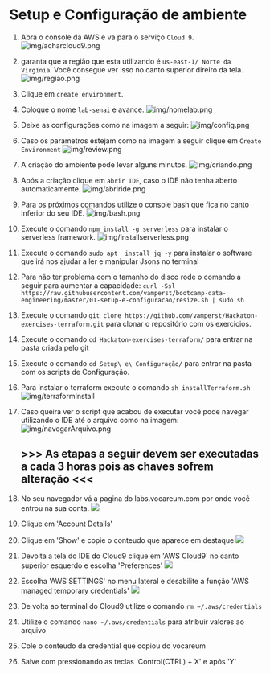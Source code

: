 # Setup e Configuração de ambiente


 1. Abra o console da AWS e va para o serviço `Cloud 9`.
   ![img/acharcloud9.png](img/acharcloud9.png)
1. garanta que a região que esta utilizando é `us-east-1/ Norte da Virgínia`. Você consegue ver isso no canto superior direiro da tela.
    ![img/regiao.png](img/regiao.png)
 2. Clique em `create environment`.
 3. Coloque o nome `lab-senai` e avance.
 ![img/nomelab.png](img/nomelab.png)
 5. Deixe as configurações como na imagem a seguir:
![img/config.png](img/config.png)
 6. Caso os parametros estejam como na imagem a seguir clique em `Create Environment`
   ![img/review.png](img/review.png)
 7. A criação do ambiente pode levar alguns minutos.
![img/criando.png](img/criando.png)
 8. Após a criação clique em `abrir IDE`, caso o IDE não tenha aberto automaticamente.
   ![img/abriride.png](img/abriride.png)
9. Para os próximos comandos utilize o console bash que fica no canto inferior do seu IDE.
   ![img/bash.png](img/bash.png)
10. Execute o comando `npm install -g serverless` para instalar o serverless framework.
    ![img/installserverless.png](img/installserverless.png)
11. Execute o comando `sudo apt  install jq -y` para instalar o software que irá nos ajudar a ler e manipular Jsons no terminal
12. Para não ter problema com o tamanho do disco rode o comando a seguir para aumentar a capacidade: `curl -Ssl https://raw.githubusercontent.com/vamperst/bootcamp-data-engineering/master/01-setup-e-configuracao/resize.sh | sudo sh`
12. Execute o comando `git clone https://github.com/vamperst/Hackaton-exercises-terraform.git` para clonar o repositório com os exercicios.
13. Execute o comando `cd Hackaton-exercises-terraform/` para entrar na pasta criada pelo git
14. Execute o comando `cd Setup\ e\ Configuração/` para entrar na pasta com os scripts de Configuração.
15. Para instalar o terraform execute o comando `sh installTerraform.sh`
   ![img/terraformInstall](img/terraformInstall.png)
16. Caso queira ver o script que acabou de executar você pode navegar utilizando o IDE até o arquivo como na imagem:
   ![img/navegarArquivo.png](img/navegarArquivo.png)

    ## >>> As etapas a seguir devem ser executadas a cada 3 horas pois as chaves sofrem alteração <<<
17. No seu navegador vá a pagina do labs.vocareum.com por onde você entrou na sua conta. 
   ![](img/vocareum.png)
18. Clique em 'Account Details'
19. Clique em 'Show' e copie o conteudo que aparece em destaque
   ![](img/clishow.png)
20.  Devolta a tela do IDE do Cloud9 clique em 'AWS Cloud9' no canto superior esquerdo e escolha 'Preferences'
   ![](img/preferencescloud9.png)
21. Escolha 'AWS SETTINGS' no menu lateral e desabilite a função 'AWS managed temporary credentials'
    ![](img/credentialsDisable.png)
22. De volta ao terminal do Cloud9 utilize o comando `rm ~/.aws/credentials` 
23. Utilize o comando `nano ~/.aws/credentials` para atribuir valores ao arquivo
24. Cole o conteudo da credential que copiou do vocareum
25. Salve com pressionando as teclas 'Control(CTRL) + X' e após 'Y'


    

    

